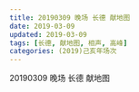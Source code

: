 ```yaml
---
title: 20190309 晚场 长德 献地图
date: 2019-03-09
updated: 2019-03-09
tags: [长德, 献地图, 相声, 高峰]
categories: (2019)己亥年场次
---
```

20190309 晚场 长德 献地图

